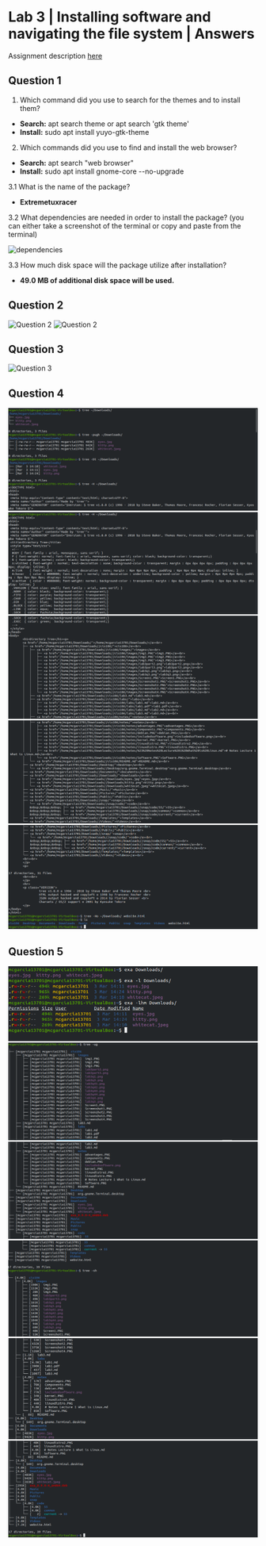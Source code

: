 # Lab 3 | Installing software and navigating the file system | Answers
Assignment description [here](https://raw.githubusercontent.com/ra559/cis106/main/labs/lab3.md)

## Question 1
1. Which command did you use to search for the themes and to install them?
* **Search:** apt search theme or apt search 'gtk theme'
* **Install:** sudo apt install yuyo-gtk-theme
2. Which commands did you use to find and install the web browser?
* **Search:** apt search "web browser"
* **Install:** sudo apt install gnome-core --no-upgrade

3.1 What is the name of the package?
* **Extremetuxracer**
  
3.2 What dependencies are needed in order to install the package? (you can either take a screenshot of the terminal or copy and paste from the terminal)

![dependencies](../cis106/images/lab3q1.png)

3.3 How much disk space will the package utilize after installation?

* **49.0 MB of additional disk space will be used.**
 

## Question 2
![Question 2](../cis106/images/lab3part3.png)
![Question 2](../cis106/images/lab3part2.png)

## Question 3
![Question 3](../cis106/images/lab3q3.png)

## Question 4
![Question 4](images/lab3q4.png)
![Question 4](images/lab3q41.png)
![Question 4](images/lab3q42.png)
![Question 4](images/lab3q43.png)
![Question 4](images/lab3q44.png)

## Question 5
![Question 5](images/lab3q5.png)
![Question 5](images/lab3q51.png)
![Question 5](images/lab3q52.png)
![Question 5](images/lab3q53.png)
![Question 5](images/lab3q54.png)
![Question 5](images/lab3q55.png)
